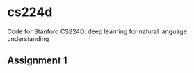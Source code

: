 # cs224d
Code for Stanford CS224D: deep learning for natural language understanding

## Assignment 1 
